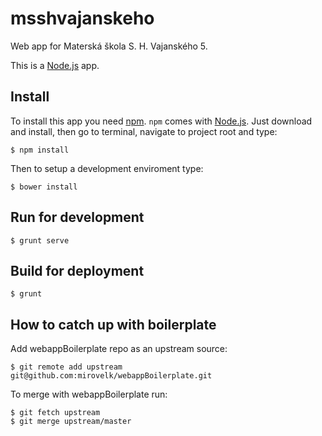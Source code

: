 # msshvajanskeho

Web app for Materská škola S. H. Vajanského 5.

This is a [Node.js]("http://nodejs.org/") app.

## Install

To install this app you need [npm]("https://www.npmjs.org/"). `npm` comes with [Node.js]("http://nodejs.org/"). Just download and install, then go to terminal, navigate to project root and type:

`$ npm install`

Then to setup a development enviroment type:

`$ bower install`

## Run for development

`$ grunt serve`

## Build for deployment

`$ grunt`

## How to catch up with boilerplate 

Add webappBoilerplate repo as an upstream source:

`$ git remote add upstream git@github.com:mirovelk/webappBoilerplate.git`

To merge with webappBoilerplate run:

```shell
$ git fetch upstream
$ git merge upstream/master
```







